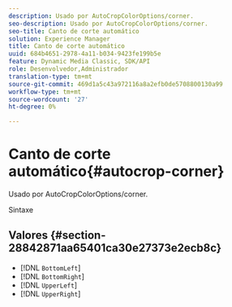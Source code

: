 ```yaml
---
description: Usado por AutoCropColorOptions/corner.
seo-description: Usado por AutoCropColorOptions/corner.
seo-title: Canto de corte automático
solution: Experience Manager
title: Canto de corte automático
uuid: 684b4651-2978-4a11-b034-9423fe199b5e
feature: Dynamic Media Classic, SDK/API
role: Desenvolvedor,Administrador
translation-type: tm+mt
source-git-commit: 469d1a5c43a972116a8a2efb0de5708800130a99
workflow-type: tm+mt
source-wordcount: '27'
ht-degree: 0%

---
```



# Canto de corte automático{#autocrop-corner}

Usado por AutoCropColorOptions/corner.

Sintaxe

## Valores {#section-28842871aa65401ca30e27373e2ecb8c}

* [!DNL `BottomLeft`]
* [!DNL `BottomRight`]
* [!DNL `UpperLeft`]
* [!DNL `UpperRight`]

